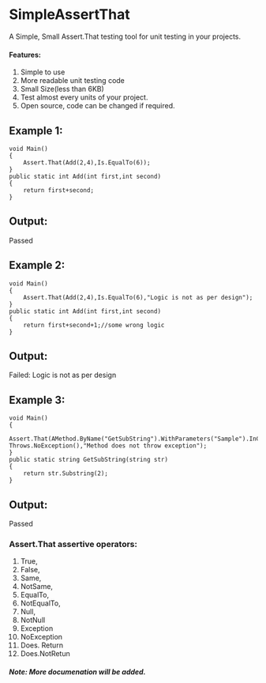 # SimpleAssertThat
A Simple, Small Assert.That testing tool for unit testing in your projects.

#### Features:
1. Simple to use
2. More readable unit testing code
3. Small Size(less than 6KB)
4. Test almost every units of your project.
5. Open source, code can be changed if required.

## Example 1:
```
void Main()
{
	Assert.That(Add(2,4),Is.EqualTo(6));
}
public static int Add(int first,int second)
{
	return first+second;
}
```

## Output:
Passed


## Example 2:
```
void Main()
{
	Assert.That(Add(2,4),Is.EqualTo(6),"Logic is not as per design");
}
public static int Add(int first,int second)
{
	return first+second+1;//some wrong logic
}
```

## Output:
Failed: Logic is not as per design

## Example 3:
```
void Main()
{
	Assert.That(AMethod.ByName("GetSubString").WithParameters("Sample").InClass("MyName.Test"), Throws.NoException(),"Method does not throw exception");
}
public static string GetSubString(string str)
{
	return str.Substring(2);
}
```
## Output:
Passed

### Assert.That assertive operators:
1. True,
2. False,
3. Same,
4. NotSame,
5. EqualTo,
6. NotEqualTo,
7. Null,
8. NotNull
9. Exception
10. NoException
11. Does. Return
12. Does.NotRetun
 
##### Note: More documenation will be added.
